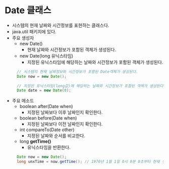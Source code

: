 # Date 클래스
- 시스템의 현재 날짜와 시간정보를 표현하는 클래스다.
- java.util 패키지에 있다.
- 주요 생성자
  + new Date()
    * 현재 날짜와 시간정보가 포함된 객체가 생성된다.
  + new Date(long 유닉스타임)
    * 지정된 유닉스타임에 해당하는 날짜와 시간정보가 포함된 객체가 생성된다.
  ```java
    // 시스템의 현재 날짜정보와 시간정보가 포함된 Date객체가 생성된다.
    Date now = new Date();
    
    // 지정된 유닉스타임(long값)에 해당하는 날짜와 시간정보가 포함된 객체가 생성된다.
    Date date = new Date(0);    
  ```
- 주요 메소드
  + boolean after(Date when)
    * 지정된 날짜보다 이후 날짜인지 확인한다.
  + boolean before(Date when)
    * 지정된 날짜보다 이전 날짜인지 확인한다.
  + int compareTo(Date other)
    * 지정된 날짜와 순서를 비교한다.
  + long **getTime()**
    * 유닉스타임을 반환한다.
  ```java
    Date now = new Date();
    long unxTime = now.getTime(); // 1970년 1월 1일 0시 0분 0초부터 현재 싯점까지의 시간을 1/1000초 단위로 환산한 값이 반환된다.
  ```
